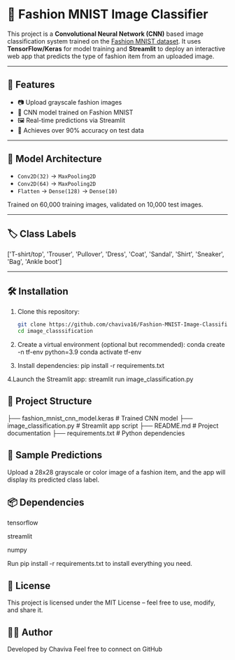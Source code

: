 # 👗 Fashion MNIST Image Classifier

This project is a **Convolutional Neural Network (CNN)** based image classification system trained on the [Fashion MNIST dataset](https://github.com/zalandoresearch/fashion-mnist).
It uses **TensorFlow/Keras** for model training and **Streamlit** to deploy an interactive web app that predicts the type of fashion item from an uploaded image.

---

## 🚀 Features

- 📷 Upload grayscale fashion images
- 🧠 CNN model trained on Fashion MNIST
- 🖼️ Real-time predictions via Streamlit
- 🎯 Achieves over 90% accuracy on test data

---

## 🧠 Model Architecture

- `Conv2D(32)` → `MaxPooling2D`
- `Conv2D(64)` → `MaxPooling2D`
- `Flatten` → `Dense(128)` → `Dense(10)`

Trained on 60,000 training images, validated on 10,000 test images.

---

## 🏷️ Class Labels

['T-shirt/top', 'Trouser', 'Pullover', 'Dress', 'Coat',
'Sandal', 'Shirt', 'Sneaker', 'Bag', 'Ankle boot']



---

## 🛠️ Installation

1. Clone this repository:
   ```bash
   git clone https://github.com/chaviva16/Fashion-MNIST-Image-Classification-with-CNN.git
   cd image_classsification

2.  Create a virtual environment (optional but recommended):
 conda create -n tf-env python=3.9
conda activate tf-env

3. Install dependencies:
pip install -r requirements.txt

4.Launch the Streamlit app:
streamlit run image_classification.py


## 📁 Project Structure
├── fashion_mnist_cnn_model.keras      # Trained CNN model
├── image_classification.py            # Streamlit app script
├── README.md                          # Project documentation
├── requirements.txt                   # Python dependencies

## 🧪 Sample Predictions
Upload a 28x28 grayscale or color image of a fashion item, and the app will display its predicted class label.

## 📦 Dependencies
tensorflow

streamlit

numpy

Run pip install -r requirements.txt to install everything you need.

## 📌 License
This project is licensed under the MIT License – feel free to use, modify, and share it.

## 🙋‍♀️ Author
Developed by Chaviva
Feel free to connect on GitHub





